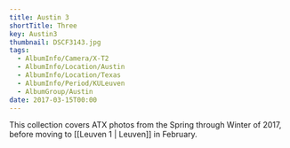 ```yaml
---
title: Austin 3
shortTitle: Three
key: Austin3
thumbnail: DSCF3143.jpg
tags:
  - AlbumInfo/Camera/X-T2
  - AlbumInfo/Location/Austin
  - AlbumInfo/Location/Texas
  - AlbumInfo/Period/KULeuven
  - AlbumGroup/Austin
date: 2017-03-15T00:00
---
```

This collection covers ATX photos from the Spring through Winter of 2017, before moving to [[Leuven 1 | Leuven]] in February.
